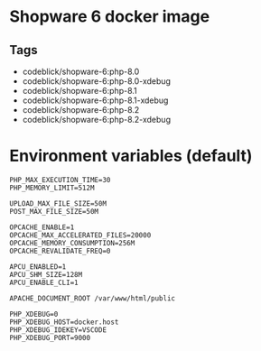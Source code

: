 # Shopware 6 docker image

## Tags

- codeblick/shopware-6:php-8.0
- codeblick/shopware-6:php-8.0-xdebug
- codeblick/shopware-6:php-8.1
- codeblick/shopware-6:php-8.1-xdebug
- codeblick/shopware-6:php-8.2
- codeblick/shopware-6:php-8.2-xdebug

# Environment variables (default)

```
PHP_MAX_EXECUTION_TIME=30
PHP_MEMORY_LIMIT=512M

UPLOAD_MAX_FILE_SIZE=50M
POST_MAX_FILE_SIZE=50M

OPCACHE_ENABLE=1
OPCACHE_MAX_ACCELERATED_FILES=20000
OPCACHE_MEMORY_CONSUMPTION=256M
OPCACHE_REVALIDATE_FREQ=0

APCU_ENABLED=1
APCU_SHM_SIZE=128M
APCU_ENABLE_CLI=1

APACHE_DOCUMENT_ROOT /var/www/html/public

PHP_XDEBUG=0
PHP_XDEBUG_HOST=docker.host
PHP_XDEBUG_IDEKEY=VSCODE
PHP_XDEBUG_PORT=9000
```
